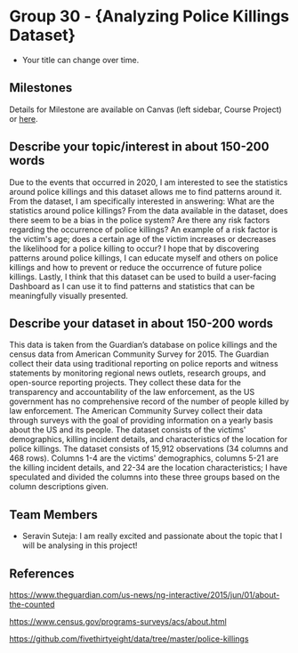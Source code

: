 # Group 30 - {Analyzing Police Killings Dataset}

- Your title can change over time.

## Milestones

Details for Milestone are available on Canvas (left sidebar, Course Project) or [here](https://firas.moosvi.com/courses/data301/project/milestone01.html).

## Describe your topic/interest in about 150-200 words

Due to the events that occurred in 2020, I am interested to see the statistics around police killings and this dataset allows me to find patterns around it. From the dataset, I am specifically interested in answering: What are the statistics around police killings? From the data available in the dataset, does there seem to be a bias in the police system? Are there any risk factors regarding the occurrence of police killings? An example of a risk factor is the victim's age; does a certain age of the victim increases or decreases the likelihood for a police killing to occur? I hope that by discovering patterns around police killings, I can educate myself and others on police killings and how to prevent or reduce the occurrence of future police killings. Lastly, I think that this dataset can be used to build a user-facing Dashboard as I can use it to find patterns and statistics that can be meaningfully visually presented.


## Describe your dataset in about 150-200 words

This data is taken from the Guardian’s database on police killings and the census data from American Community Survey for 2015. The Guardian collect their data using traditional reporting on police reports and witness statements by monitoring regional news outlets, research groups, and open-source reporting projects. They collect these data for the transparency and accountability of the law enforcement, as the US government has no comprehensive record of the number of people killed by law enforcement. The American Community Survey collect their data through surveys with the goal of providing information on a yearly basis about the US and its people. The dataset consists of the victims' demographics, killing incident details, and characteristics of the location for police killings. The dataset consists of 15,912 observations (34 columns and 468 rows). Columns 1-4 are the victims' demographics, columns 5-21 are the killing incident details, and 22-34 are the location characteristics; I have speculated and divided the columns into these three groups based on the column descriptions given.

## Team Members

- Seravin Suteja: I am really excited and passionate about the topic that I will be analysing in this project!

## References
https://www.theguardian.com/us-news/ng-interactive/2015/jun/01/about-the-counted

https://www.census.gov/programs-surveys/acs/about.html

https://github.com/fivethirtyeight/data/tree/master/police-killings
